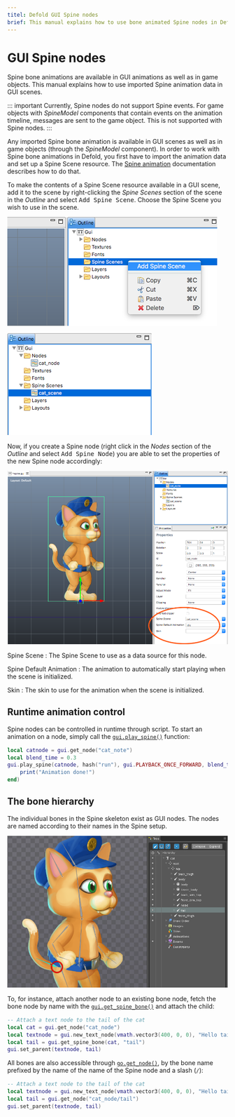 ```yaml
---
titel: Defold GUI Spine nodes
brief: This manual explains how to use bone animated Spine nodes in Defold GUI scenes.
---
```


# GUI Spine nodes

Spine bone animations are available in GUI animations as well as in game objects. This manual explains how to use imported Spine animation data in GUI scenes.

::: important
Currently, Spine nodes do not support Spine events. For game objects with *SpineModel* components that contain events on the animation timeline, messages are sent to the game object. This is not supported with Spine nodes.
:::

Any imported Spine bone animation is available in GUI scenes as well as in game objects (through the *SpineModel* component). In order to work with Spine bone animations in Defold, you first have to import the animation data and set up a Spine Scene resource. The [Spine animation](/manuals/spine) documentation describes how to do that.

To make the contents of a Spine Scene resource available in a GUI scene, add it to the scene by right-clicking the *Spine Scenes* section of the scene in the *Outline* and select <kbd>Add Spine Scene</kbd>. Choose the Spine Scene you wish to use in the scene.

![Add Spine Scene](images/gui/gui_spine_add_scene.png)

![Added Spine Scene](images/gui/gui_spine_added_scene.png)

Now, if you create a Spine node (right click in the *Nodes* section of the *Outline* and select <kbd>Add Spine Node</kbd>) you are able to set the properties of the new Spine node accordingly:

![Spine node](images/gui/gui_spine_node.png)

Spine Scene
: The Spine Scene to use as a data source for this node.

Spine Default Animation
: The animation to automatically start playing when the scene is initialized.

Skin
: The skin to use for the animation when the scene is initialized.

## Runtime animation control

Spine nodes can be controlled in runtime through script. To start an animation on a node, simply call the [`gui.play_spine()`](/ref/gui#gui.play_spine) function:

```lua
local catnode = gui.get_node("cat_note")
local blend_time = 0.3
gui.play_spine(catnode, hash("run"), gui.PLAYBACK_ONCE_FORWARD, blend_time, function(self, node)
    print("Animation done!")
end)
```

## The bone hierarchy

The individual bones in the Spine skeleton exist as GUI nodes. The nodes are named according to their names in the Spine setup.

![Spine bone names](images/gui/gui_spine_bones.png)

To, for instance, attach another node to an existing bone node, fetch the bone node by name with the [`gui.get_spine_bone()`](/ref/gui#gui.get_spine_bone) and attach the child:

```lua
-- Attach a text node to the tail of the cat
local cat = gui.get_node("cat_node")
local textnode = gui.new_text_node(vmath.vector3(400, 0, 0), "Hello tail!")
local tail = gui.get_spine_bone(cat, "tail")
gui.set_parent(textnode, tail)
```

All bones are also accessible through [`go.get_node()`](/ref/gui#gui.get_node), by the bone name prefixed by the name of the name of the Spine node and a slash (`/`):

```lua
-- Attach a text node to the tail of the cat
local textnode = gui.new_text_node(vmath.vector3(400, 0, 0), "Hello tail!")
local tail = gui.get_node("cat_node/tail")
gui.set_parent(textnode, tail)
```

